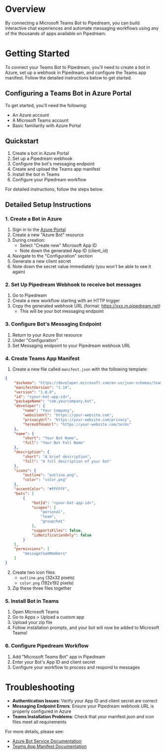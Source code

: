 # Overview

By connecting a Microsoft Teams Bot to Pipedream, you can build interactive chat experiences and automate messaging workflows using any of the thousands of apps available on Pipedream.

# Getting Started

To connect your Teams Bot to Pipedream, you'll need to create a bot in Azure, set up a webhook in Pipedream, and configure the Teams app manifest. Follow the detailed instructions below to get started.

## Configuring a Teams Bot in Azure Portal

To get started, you'll need the following:
- An Azure account
- A Microsoft Teams account
- Basic familiarity with Azure Portal

## Quickstart

1. Create a bot in Azure Portal
2. Set up a Pipedream webhook
3. Configure the bot's messaging endpoint
4. Create and upload the Teams app manifest
5. Install the bot in Teams
6. Configure your Pipedream workflow

For detailed instructions, follow the steps below.

## Detailed Setup Instructions

### 1. Create a Bot in Azure

1. Sign in to the [Azure Portal](https://portal.azure.com)
2. Create a new "Azure Bot" resource
3. During creation:
   - Select "Create new" Microsoft App ID
   - Note down the generated App ID (client_id)
4. Navigate to the "Configuration" section
5. Generate a new client secret
6. Note down the secret value immediately (you won't be able to see it again)

### 2. Set Up Pipedream Webhook to receive bot messages

1. Go to Pipedream
2. Create a new workflow starting with an HTTP trigger
3. Copy the generated webhook URL (format: https://xxx.m.pipedream.net)
   - This will be your bot messaging endpoint

### 3. Configure Bot's Messaging Endpoint

1. Return to your Azure Bot resource
2. Under "Configuration"
3. Set Messaging endpoint to your Pipedream webhook URL

### 4. Create Teams App Manifest

1. Create a new file called `manifest.json` with the following template:

```json
{
    "$schema": "https://developer.microsoft.com/en-us/json-schemas/teams/v1.14/MicrosoftTeams.schema.json",
    "manifestVersion": "1.14",
    "version": "1.0.0",
    "id": "<your-bot-app-id>",
    "packageName": "com.yourcompany.bot",
    "developer": {
        "name": "Your Company",
        "websiteUrl": "https://your-website.com",
        "privacyUrl": "https://your-website.com/privacy",
        "termsOfUseUrl": "https://your-website.com/terms"
    },
    "name": {
        "short": "Your Bot Name",
        "full": "Your Bot Full Name"
    },
    "description": {
        "short": "A brief description",
        "full": "A full description of your bot"
    },
    "icons": {
        "outline": "outline.png",
        "color": "color.png"
    },
    "accentColor": "#FFFFFF",
    "bots": [
        {
            "botId": "<your-bot-app-id>",
            "scopes": [
                "personal",
                "team",
                "groupchat"
            ],
            "supportsFiles": false,
            "isNotificationOnly": false
        }
    ],
    "permissions": [
        "messageTeamMembers"
    ]
}
```

2. Create two icon files:
   - `outline.png` (32x32 pixels)
   - `color.png` (192x192 pixels)
3. Zip these three files together

### 5. Install Bot in Teams

1. Open Microsoft Teams
2. Go to Apps > Upload a custom app
3. Upload your zip file
4. Follow installation prompts, and your bot will now be added to Microsoft Teams!

### 6. Configure Pipedream Workflow

1. Add "Microsoft Teams Bot" app in Pipedream
2. Enter your Bot's App ID and client secret
3. Configure your workflow to process and respond to messages

# Troubleshooting

- **Authentication Issues**: Verify your App ID and client secret are correct
- **Messaging Endpoint Errors**: Ensure your Pipedream webhook URL is properly configured in Azure
- **Teams Installation Problems**: Check that your manifest.json and icon files meet all requirements

For more details, please see:
* [Azure Bot Service Documentation](https://docs.microsoft.com/en-us/azure/bot-service/)
* [Teams App Manifest Documentation](https://docs.microsoft.com/en-us/microsoftteams/platform/resources/schema/manifest-schema)